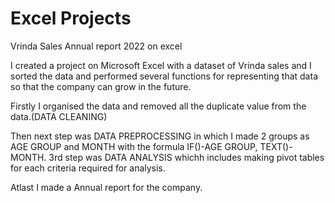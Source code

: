 # Excel Projects

Vrinda Sales Annual report 2022 on excel

I created a project on Microsoft Excel with a dataset of Vrinda sales and I sorted the data and performed several functions for representing that data so that the company can grow in the future.


Firstly I organised the data and removed all the duplicate value from the data.(DATA CLEANING)


Then next step was DATA PREPROCESSING in which I made 2 groups as AGE GROUP and MONTH with the formula IF()-AGE GROUP, TEXT()-MONTH.
3rd step was DATA ANALYSIS whichh includes making pivot tables for each criteria required for analysis.


Atlast I made a Annual report for the company.
